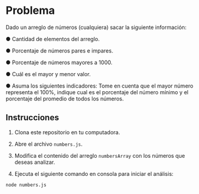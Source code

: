 # Problema

Dado un arreglo de números (cualquiera) sacar la siguiente información:

● Cantidad de elementos del arreglo.

● Porcentaje de números pares e impares.

● Porcentaje de números mayores a 1000.

● Cuál es el mayor y menor valor.

● Asuma los siguientes indicadores: Tome en cuenta que el mayor número
representa el 100%, indique cual es el porcentaje del número mínimo y el
porcentaje del promedio de todos los números.

## Instrucciones

1. Clona este repositorio en tu computadora.

2. Abre el archivo `numbers.js`.

3. Modifica el contenido del arreglo `numbersArray` con los números que deseas analizar.

6. Ejecuta el siguiente comando en consola para iniciar el análisis:

```
node numbers.js
```